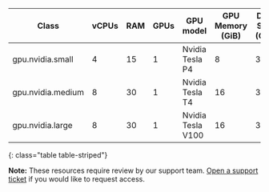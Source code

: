 Class | vCPUs | RAM | GPUs | GPU model | GPU Memory (GiB) | Disk Size (GiB)
---|---|---|---|---|---|---|
gpu.nvidia.small |   4   | 15  | 1    | Nvidia Tesla P4   | 8                | 300
gpu.nvidia.medium |   8   | 30  | 1    | Nvidia Tesla T4   | 16               | 300
gpu.nvidia.large |   8   | 30  | 1    | Nvidia Tesla V100 |  16              | 300
{: class="table table-striped"}

**Note:** These resources require review by our support team. [Open a support ticket](https://support.circleci.com/hc/en-us/requests/new) if you would like to request access.
